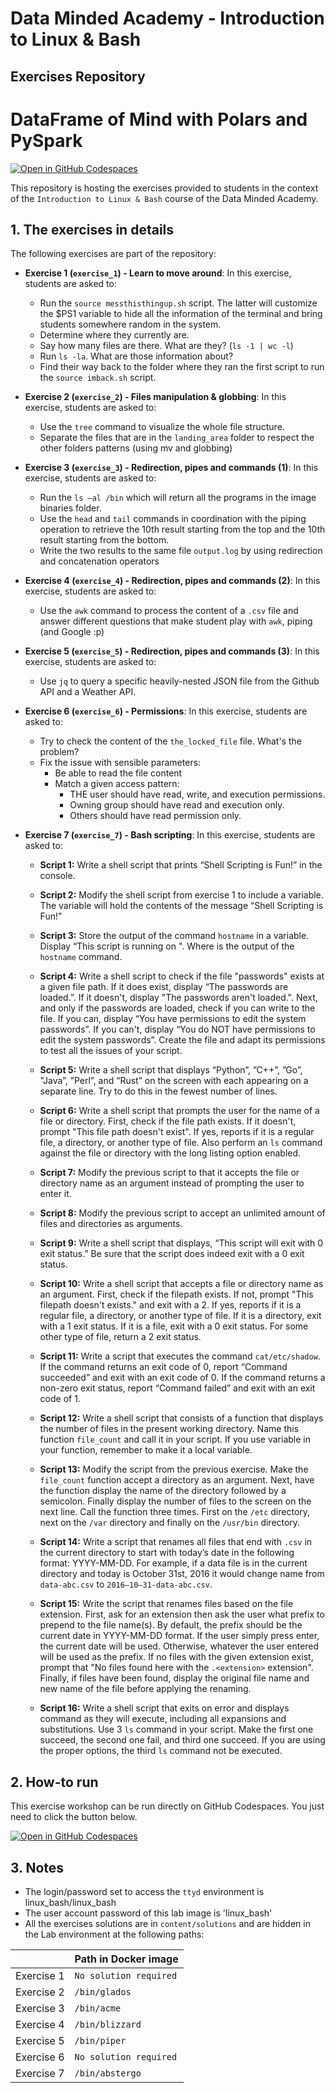 # Data Minded Academy - Introduction to Linux & Bash
## Exercises Repository

# DataFrame of Mind with Polars and PySpark

[![Open in GitHub Codespaces](https://github.com/codespaces/badge.svg)](https://codespaces.new/datamindedacademy/linux_and_bash)


This repository is hosting the exercises provided to students in the context of the `Introduction to Linux & Bash` course of the Data Minded Academy.

## 1. The exercises in details

The following exercises are part of the repository:

* **Exercise 1 (`exercise_1`) - Learn to move around**: In this exercise, students are asked to:
    * Run the `source messthisthingup.sh` script. The latter will customize the $PS1 variable to hide all the information of the terminal and bring students somewhere random in the system.
    * Determine where they currently are.
    * Say how many files are there. What are they? (`ls -1 | wc -l`)
    * Run `ls -la`. What are those information about?
    * Find their way back to the folder where they ran the first script to run the `source imback.sh` script.

* **Exercise 2 (`exercise_2`) - Files manipulation & globbing**: In this exercise, students are asked to:
    * Use the `tree` command to visualize the whole file structure.
    * Separate the files that are in the `landing_area` folder to respect the other folders patterns (using mv and globbing) 

* **Exercise 3 (`exercise_3`) - Redirection, pipes and commands (1)**: In this exercise, students are asked to:
    * Run the `ls –al /bin` which will return all the programs in the image binaries folder.
    * Use the `head` and `tail` commands in coordination with the piping operation to retrieve the 10th result starting from the top and the 10th result starting from the bottom.
    * Write the two results to the same file `output.log` by using redirection and concatenation operators

* **Exercise 4 (`exercise_4`) - Redirection, pipes and commands (2)**: In this exercise, students are asked to:
    * Use the `awk` command to process the content of a `.csv` file and answer different questions that make student play with `awk`, piping (and Google :p)

* **Exercise 5 (`exercise_5`) - Redirection, pipes and commands (3)**: In this exercise, students are asked to:
    * Use `jq` to query a specific heavily-nested JSON file from the Github API and a Weather API.

* **Exercise 6 (`exercise_6`) - Permissions**: In this exercise, students are asked to:
    * Try to check the content of the `the_locked_file` file. What's the problem?
    * Fix the issue with sensible parameters:
        * Be able to read the file content
        * Match a given access pattern:
            * THE user should have read, write, and execution permissions. 
            * Owning group should have read and execution only. 
            * Others should have read permission only.

* **Exercise 7 (`exercise_7`) - Bash scripting**: In this exercise, students are asked to:
    * **Script 1:** Write a shell script that prints “Shell Scripting is Fun!” in the console.

    * **Script 2:** Modify the shell script from exercise 1 to include a variable. The variable will hold the contents of the message “Shell Scripting is Fun!”

    * **Script 3:** Store the output of the command `hostname` in a variable. Display “This script is running on <placeholder>". Where <placeholder> is the output of the `hostname` command.

    * **Script 4:** Write a shell script to check if the file "passwords" exists at a given file path. If it does exist, display “The passwords are loaded.”. If it doesn't, display "The passwords aren't loaded.". Next, and only if the passwords are loaded, check if you can write to the file. If you can, display “You have permissions to edit the system passwords”. If you can't, display “You do NOT have permissions to edit the system passwords”. Create the file and adapt its permissions to test all the issues of your script.

    * **Script 5:** Write a shell script that displays “Python”, ”C++”, ”Go”, ”Java”, ”Perl”, and “Rust” on the screen with each appearing on a separate line. Try to do this in the fewest number of lines.

    * **Script 6:** Write a shell script that prompts the user for the name of a file or directory. First, check if the file path exists. If it doesn't, prompt "This file path doesn't exist". If yes, reports if it is a regular file, a directory, or another type of file. Also perform an `ls` command against the file or directory with the long listing option enabled.

    * **Script 7:** Modify the previous script to that it accepts the file or directory name as an argument instead of prompting the user to enter it.

    * **Script 8:** Modify the previous script to accept an unlimited amount of files and directories as arguments.

    * **Script 9:** Write a shell script that displays, “This script will exit with 0 exit status.” Be sure that the script does indeed exit with a 0 exit status.

    * **Script 10:** Write a shell script that accepts a file or directory name as an argument. First, check if the filepath exists. If not, prompt "This filepath doesn't exists." and exit with a 2. If yes, reports if it is a regular file, a directory, or another type of file. If it is a directory, exit with a 1 exit status. If it is a file, exit with a 0 exit status. For some other type of file, return a 2 exit status.

    * **Script 11:** Write a script that executes the command `cat/etc/shadow`. If the command returns an exit code of 0, report “Command succeeded” and exit with an exit code of 0. If the command returns a non-zero exit status, report “Command failed” and exit with an exit code of 1.

    * **Script 12:** Write a shell script that consists of a function that displays the number of files in the present working directory. Name this function `file_count` and call it in your script. If you use variable in your function, remember to make it a local variable.

    * **Script 13:** Modify the script from the previous exercise. Make the `file_count` function accept a directory as an argument. Next, have the function display the name of the directory followed by a semicolon. Finally display the number of files to the screen on the next line. Call the function three times. First on the `/etc` directory, next on the `/var` directory and finally on the `/usr/bin` directory.

    * **Script 14:** Write a script that renames all files that end with `.csv` in the current directory to start with today’s date in the following format: YYYY-MM-DD. For example, if a data file is in the current directory and today is October 31st, 2016 it would change name from `data-abc.csv` to `2016–10–31-data-abc.csv`.

    * **Script 15:** Write the script that renames files based on the file extension. First, ask for an extension then ask the user what prefix to prepend to the file name(s). By default, the prefix should be the current date in YYYY-MM-DD format. If the user simply press enter, the current date will be used. Otherwise, whatever the user entered will be used as the prefix. If no files with the given extension exist, prompt that "No files found here with the `.<extension>` extension". Finally, if files have been found, display the original file name and new name of the file before applying the renaming.

    * **Script 16:** Write a shell script that exits on error and displays command as they will execute, including all expansions and substitutions. Use 3 `ls` command in your script. Make the first one succeed, the second one fail, and third one succeed. If you are using the proper options, the third `ls` command not be executed.


## 2. How-to run

This exercise workshop can be run directly on GitHub Codespaces. You just need to click the button below.

[![Open in GitHub Codespaces](https://github.com/codespaces/badge.svg)](https://codespaces.new/datamindedacademy/linux_and_bash)


## 3. Notes

* The login/password set to access the `ttyd` environment is linux_bash/linux_bash
* The user account password of this lab image is 'linux_bash'
* All the exercises solutions are in `content/solutions` and are hidden in the Lab environment at the following paths:

|            | Path in Docker image |
|------------|---------------|
| Exercise 1 | `No solution required` |
| Exercise 2 | `/bin/glados` |
| Exercise 3 | `/bin/acme` |
| Exercise 4 | `/bin/blizzard` |
| Exercise 5 | `/bin/piper`|
| Exercise 6 | `No solution required` |
| Exercise 7 | `/bin/abstergo` |